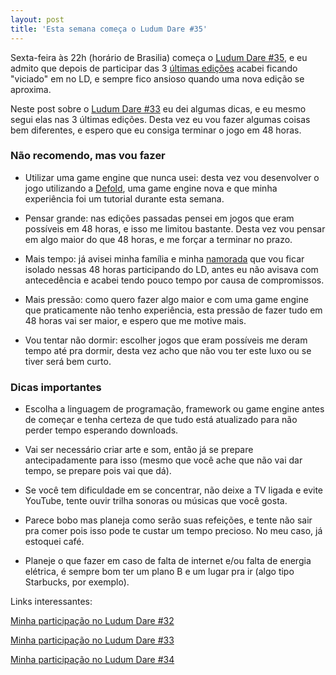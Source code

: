 ```yaml
---
layout: post
title: 'Esta semana começa o Ludum Dare #35'
---
```


Sexta-feira às 22h (horário de Brasilia) começa o [Ludum Dare #35](http://ludumdare.com/compo/), e eu admito que depois de participar das 3 [últimas edições](http://ludumdare.com/compo/author/cicanci/) acabei ficando "viciado" em no LD, e sempre fico ansioso quando uma nova edição se aproxima.

Neste post sobre o [Ludum Dare #33](http://gamedeveloper.com.br/hoje-comeca-o-ludum-dare-33/) eu dei algumas dicas, e eu mesmo segui elas nas 3 últimas edições. Desta vez eu vou fazer algumas coisas bem diferentes, e espero que eu consiga terminar o jogo em 48 horas.

### Não recomendo, mas vou fazer

* Utilizar uma game engine que nunca usei: desta vez vou desenvolver o jogo utilizando a [Defold](http://gamedeveloper.com.br/king-defold-engine-2d/), uma game engine nova e que minha experiência foi um tutorial durante esta semana.

* Pensar grande: nas edições passadas pensei em jogos que eram possíveis em 48 horas, e isso me limitou bastante. Desta vez vou pensar em algo maior do que 48 horas, e me forçar a terminar no prazo.

* Mais tempo: já avisei minha família e minha [namorada](https://www.youtube.com/channel/UCTk3xkOSzWzf8Ba-wJN8jDA) que vou ficar isolado nessas 48 horas participando do LD, antes eu não avisava com antecedência e acabei tendo pouco tempo por causa de compromissos.

* Mais pressão: como quero fazer algo maior e com uma game engine que praticamente não tenho experiência, esta pressão de fazer tudo em 48 horas vai ser maior, e espero que me motive mais.

* Vou tentar não dormir: escolher jogos que eram possíveis me deram tempo até pra dormir, desta vez acho que não vou ter este luxo ou se tiver será bem curto.

### Dicas importantes

* Escolha a linguagem de programação, framework ou game engine antes de começar e tenha certeza de que tudo está atualizado para não perder tempo esperando downloads.

* Vai ser necessário criar arte e som, então já se prepare antecipadamente para isso (mesmo que você ache que não vai dar tempo, se prepare pois vai que dá).

* Se você tem dificuldade em se concentrar, não deixe a TV ligada e evite YouTube, tente ouvir trilha sonoras ou músicas que você gosta.

* Parece bobo mas planeja como serão suas refeições, e tente não sair pra comer pois isso pode te custar um tempo precioso. No meu caso, já estoquei café.

* Planeje o que fazer em caso de falta de internet e/ou falta de energia elétrica, é sempre bom ter um plano B e um lugar pra ir (algo tipo Starbucks, por exemplo).

Links interessantes:

[Minha participação no Ludum Dare #32](http://gamedeveloper.com.br/ludum-dare-32/)

[Minha participação no Ludum Dare #33](http://gamedeveloper.com.br/ludum-dare-33/)

[Minha participação no Ludum Dare #34](http://gamedeveloper.com.br/ludum-dare-34/)
